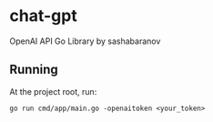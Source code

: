 # chat-gpt
OpenAI API Go Library by sashabaranov


## Running

At the project root, run:

```go run cmd/app/main.go -openaitoken <your_token>```